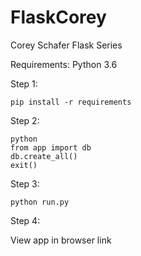 # FlaskCorey
Corey Schafer Flask Series 

Requirements: Python 3.6

Step 1:

    pip install -r requirements

Step 2: 

    python
    from app import db
    db.create_all()
    exit()

Step 3:

    python run.py

Step 4:

View app in browser link